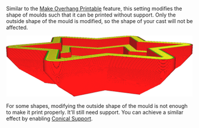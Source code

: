 Similar to the [Make Overhang Printable](conical_overhang_enabled) feature, this setting modifies the shape of moulds such that it can be printed without support. Only the outside shape of the mould is modified, so the shape of your cast will not be affected.

![An angle of 40 degrees allows the bottom side of this mould to print without needing any support](images/mold_angle.png)

For some shapes, modifying the outside shape of the mould is not enough to make it print properly. It'll still need support. You can achieve a similar effect by enabling [Conical Support](support_conical_enabled).